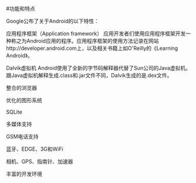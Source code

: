 #功能和特点

Google公布了关于Android的以下特性：

应用程序框架（Application framework）
应用开发者们使用应用程序框架开发一种称之为Android应用的程序。应用程序框架的使用方法记录在网站http://developer.android.com上，以及相关书籍上如O'Reilly的《Learning Android》。

Dalvik虚拟机
Android使用了全新的字节码解释器代替了Sun公司的Java虚拟机。跟Java虚拟机解释生成.class和.jar文件不同，Dalvik生成的是.dex文件。

整合的浏览器

优化的图形系统

SQLite

多媒体支持

GSM电话支持

蓝牙、EDGE、3G和WiFi

相机、GPS、指南针、加速器

丰富的开发环境
